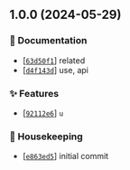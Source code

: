 ## 1.0.0 (2024-05-29)

### :pencil: Documentation

- [[`63d50f1`](https://github.com/flex-development/unist-util-builder/commit/63d50f1cc635159f0ba9230e9dc91d4f7002f30f)] related
- [[`d4f143d`](https://github.com/flex-development/unist-util-builder/commit/d4f143d49e103c6616366ae22a08731e29148c86)] use, api

### :sparkles: Features

- [[`92112e6`](https://github.com/flex-development/unist-util-builder/commit/92112e666c061c0251174ab193232a95b5f21c21)] `u`

### :house_with_garden: Housekeeping

- [[`e863ed5`](https://github.com/flex-development/unist-util-builder/commit/e863ed544d5dad3f7acf4061016ce1e118963170)] initial commit


